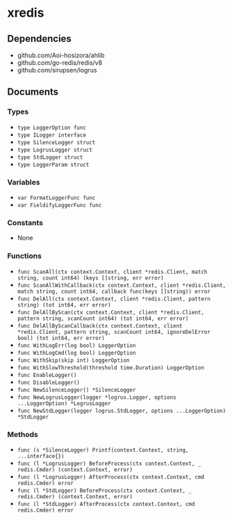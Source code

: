 # xredis

## Dependencies

+ github.com/Aoi-hosizora/ahlib
+ github.com/go-redis/redis/v8
+ github.com/sirupsen/logrus

## Documents

### Types

+ `type LoggerOption func`
+ `type ILogger interface`
+ `type SilenceLogger struct`
+ `type LogrusLogger struct`
+ `type StdLogger struct`
+ `type LoggerParam struct`

### Variables

+ `var FormatLoggerFunc func`
+ `var FieldifyLoggerFunc func`

### Constants

+ None

### Functions

+ `func ScanAll(ctx context.Context, client *redis.Client, match string, count int64) (keys []string, err error)`
+ `func ScanAllWithCallback(ctx context.Context, client *redis.Client, match string, count int64, callback func(keys []string)) error`
+ `func DelAll(ctx context.Context, client *redis.Client, pattern string) (tot int64, err error)`
+ `func DelAllByScan(ctx context.Context, client *redis.Client, pattern string, scanCount int64) (tot int64, err error)`
+ `func DelAllByScanCallback(ctx context.Context, client *redis.Client, pattern string, scanCount int64, ignoreDelError bool) (tot int64, err error)`
+ `func WithLogErr(log bool) LoggerOption`
+ `func WithLogCmd(log bool) LoggerOption`
+ `func WithSkip(skip int) LoggerOption`
+ `func WithSlowThreshold(threshold time.Duration) LoggerOption`
+ `func EnableLogger()`
+ `func DisableLogger()`
+ `func NewSilenceLogger() *SilenceLogger`
+ `func NewLogrusLogger(logger *logrus.Logger, options ...LoggerOption) *LogrusLogger`
+ `func NewStdLogger(logger logrus.StdLogger, options ...LoggerOption) *StdLogger`

### Methods

+ `func (s *SilenceLogger) Printf(context.Context, string, ...interface{})`
+ `func (l *LogrusLogger) BeforeProcess(ctx context.Context, _ redis.Cmder) (context.Context, error)`
+ `func (l *LogrusLogger) AfterProcess(ctx context.Context, cmd redis.Cmder) error`
+ `func (l *StdLogger) BeforeProcess(ctx context.Context, _ redis.Cmder) (context.Context, error)`
+ `func (l *StdLogger) AfterProcess(ctx context.Context, cmd redis.Cmder) error`
